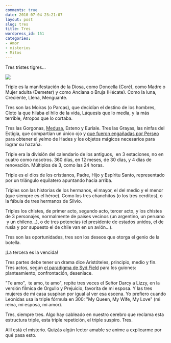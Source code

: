 ```yaml
---
comments: true
date: 2010-07-04 23:21:07
layout: post
slug: tres
title: Tres
wordpress_id: 151
categories:
- Amor
- misterios
- Mitos
---
```


Tres tristes tigres...

![](/images/2010/07/triple-diosa.gif)

Triple es la manifestación de la Diosa, como Doncella (Coré), como Madre o Mujer adulta (Demeter) y como Anciana o Bruja (Hécate). Como la luna, Creciente, Llena, Menguante.

Tres son las Moiras (o Parcas), que decidían el destino de los hombres, Cloto la que hilaba el hilo de la vida, Láquesis que lo medía, y la más terrible, Átropos que lo cortaba.

Tres las Gorgonas, [Medusa](https://www.akarru.com/blog/2010/04/perseo-medusa-y-pegaso/), Esteno y Euríale. Tres las Grayas, las ninfas del Estigia, que compartían un único ojo y [que fueron engañadas por Perseo](https://www.akarru.com/blog/2010/04/perseo-medusa-y-pegaso/) para obtener el yelmo de Hades y los objetos mágicos necesarios para lograr su hazaña.

Triple era la división del calendario de los antiguos,  en 3 estaciones, no en cuatro como nosotros. 360 días, en 12 meses, de 30 días, y 4 días de renovación. Múltiplos de 3, como las 24 horas.

Triple es el dios de los cristianos, Padre, Hijo y Espíritu Santo, representado por un triángulo equilatero apuntando hacia arriba.

Triples son las historias de los hermanos, el mayor, el del medio y el menor (que siempre es el héroe). Como los tres chanchitos (o los tres cerditos), o la fábula de tres hermanos de Silvio.

Triples los chistes, de primer acto, segundo acto, tercer acto, y los chistes de 3 personajes, normalmente de paises vecinos (un argentino, un peruano  y un chileno...), o de tres potencias (el presidente de estados unidos, el de rusia y por supuesto el de chile van en un avión...).

Tres son las oportunidades, tres son los deseos que otorga el genio de la botella.

¡La tercera es la vencida!

Tres partes debe tener un drama dice Aristóteles, principio, medio y fin. Tres actos, según [el paradigma de Syd Field](https://en.wikipedia.org/wiki/Three_act_structure) para los guiones: planteamiento, confrontación, desenlace.

"Te amo",  te amo, te amo", repite tres veces el Señor Darcy a Lizzy, en la versión filmica de Orgullo y Prejuicio, favorita de mi esposa. Y las tres mujeres de mi casa suspiran por igual al ver esa escena. Yo prefiero cuando Leonidas usa la triple fórmula en 300: "My Queen, My Wife, My Love" (mi reina, mi esposa, mi amor).

Tres, siempre tres. Algo hay cableado en nuestro cerebro que reclama esta estructura triple, esta triple repetición, el triple suspiro. Tres.

Allí está el misterio. Quizás algún lector amable se anime a explicarme por qué pasa esto.
